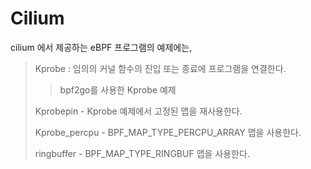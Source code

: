 # Cilium

cilium 에서 제공하는 eBPF 프로그램의 예제에는,

>Kprobe : 임의의 커널 함수의 진입 또는 종료에 프로그램을 연결한다.
>> bpf2go를 사용한 Kprobe 예제
>
>Kprobepin - Kprobe 예제에서 고정된 맵을 재사용한다.
>
>Kprobe_percpu - BPF_MAP_TYPE_PERCPU_ARRAY 맵을 사용한다.
>
>ringbuffer - BPF_MAP_TYPE_RINGBUF 맵을 사용한다.
>

